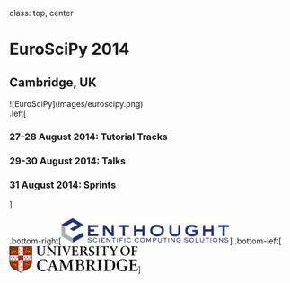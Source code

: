 class: top, center

<div class="euroscipy-title">

  <div>
    <h1>EuroSciPy 2014</h1>
    <h2>Cambridge, UK</h2>
  </div>

<div class="euroscipy-logo">
![EuroSciPy](images/euroscipy.png)
</div>

</div>

<div style="float:none">
.left[

 ### 27-28 August 2014: Tutorial Tracks

 ### 29-30 August 2014: Talks

 ### 31 August 2014: Sprints

]

</div>

.bottom-right[![Enthought Logo](images/enthought-logo-wide-w-tag.png)]
.bottom-left[![Cambridge University Logo](images/uc.png)]
